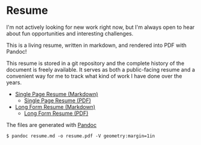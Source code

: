 # Resume

I'm not actively looking for new work right now, but I'm always open to hear about fun opportunities and interesting challenges.

This is a living resume, written in markdown, and rendered into PDF with Pandoc!

This resume is stored in a git repository and the complete history of the document is freely available. It serves as both a public-facing resume and a convenient way for me to track what kind of work I have done over the years.

- [Single Page Resume (Markdown)](single-page-resume.md)
  - [Single Page Resume (PDF)](single-page-resume.pdf)
- [Long Form Resume (Markdown)](long-form-resume.md)
  - [Long Form Resume (PDF)](long-form-resume.md)

The files are generated with [Pandoc](https://pandoc.org/)
```
$ pandoc resume.md -o resume.pdf -V geometry:margin=1in
```
